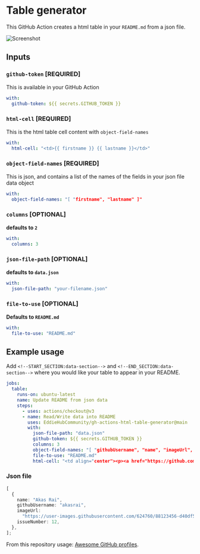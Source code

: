 # Table generator

This GitHub Action creates a html table in your `README.md` from a json file.

![Screenshot](https://user-images.githubusercontent.com/624760/91109172-0f905980-e672-11ea-8126-16276c821914.png)

## Inputs

### `github-token` [REQUIRED]

This is available in your GitHub Action

```yaml
with:
  github-token: ${{ secrets.GITHUB_TOKEN }}
```

### `html-cell` [REQUIRED]

This is the html table cell content with `object-field-names`

```yaml
with:
  html-cell: "<td>{{ firstname }} {{ lastname }}</td>"
```

### `object-field-names` [REQUIRED]

This is json, and contains a list of the names of the fields in your json file data object

```yaml
with:
  object-field-names: "[ "firstname", "lastname" ]"
```

### `columns` [OPTIONAL]

**defaults to `2`**

```yaml
with:
  columns: 3
```

### `json-file-path` [OPTIONAL]

**defaults to `data.json`**

```yaml
with:
  json-file-path: "your-filename.json"
```

### `file-to-use` [OPTIONAL]

**Defaults to `README.md`**

```yaml
with:
  file-to-use: "README.md"
```

## Example usage

Add `<!--START_SECTION:data-section-->` and `<!--END_SECTION:data-section-->` where you would like your table to appear in your README.

```yaml
jobs:
  table:
    runs-on: ubuntu-latest
    name: Update README from json data
    steps:
      - uses: actions/checkout@v3
      - name: Read/Write data into README
        uses: EddieHubCommunity/gh-actions-html-table-generator@main
        with:
          json-file-path: "data.json"
          github-token: ${{ secrets.GITHUB_TOKEN }}
          columns: 3
          object-field-names: "[ "githubUsername", "name", "imageUrl", "issueNumber" ]"
          file-to-use: "README.md"
          html-cell: "<td align="center"><p><a href="https://github.com/{{ githubUsername }}">{{ name }}</a></p><img src="{{ imageUrl }}" /><p><a href="https://github.com/EddieHubCommunity/awesome-github-profiles/issues/{{ issueNumber }}">(💯 give your vote)</a></p></td>"
```

### Json file

```typescript
[
  {
    name: "Akas Rai",
    githubUsername: "akasrai",
    imageUrl:
      "https://user-images.githubusercontent.com/624760/88123456-d40df580-cbc2-11ea-9add-a7fc8675b243.png",
    issueNumber: 12,
  },
];
```

From this repository usage: [Awesome GitHub profiles](https://github.com/EddieHubCommunity/awesome-github-profiles).
